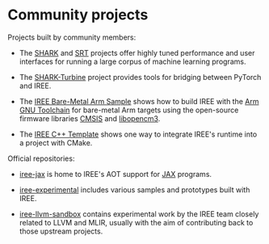 # Community projects

Projects built by community members:

* The [SHARK](https://github.com/nod-ai/SHARK) and
  [SRT](https://github.com/nod-ai/SRT) projects offer highly tuned performance
  and user interfaces for running a large corpus of machine learning programs.

* The [SHARK-Turbine](https://github.com/nod-ai/SHARK-Turbine) project provides
  tools for bridging between PyTorch and IREE.

* The [IREE Bare-Metal Arm Sample](https://github.com/iml130/iree-bare-metal-arm)
  shows how to build IREE with the
  [Arm GNU Toolchain](https://developer.arm.com/tools-and-software/open-source-software/developer-tools/gnu-toolchain)
  for bare-metal Arm targets using the open-source firmware libraries
  [CMSIS](https://github.com/ARM-software/CMSIS_5) and
  [libopencm3](https://github.com/libopencm3/libopencm3).

* The [IREE C++ Template](https://github.com/iml130/iree-template-cpp)
  shows one way to integrate IREE's runtime into a project with CMake.

Official repositories:

* [iree-jax](https://github.com/iree-org/iree-jax) is home to
  IREE's AOT support for [JAX](https://github.com/google/jax) programs.

* [iree-experimental](https://github.com/iree-org/iree-experimental)
  includes various samples and prototypes built with IREE.

* [iree-llvm-sandbox](https://github.com/iree-org/iree-llvm-sandbox)
  contains experimental work by the IREE team closely related to LLVM and
  MLIR, usually with the aim of contributing back to those upstream projects.
